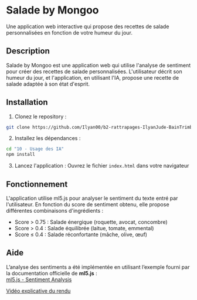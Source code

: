 # Salade by Mongoo

Une application web interactive qui propose des recettes de salade personnalisées en fonction de votre humeur du jour.

## Description

Salade by Mongoo est une application web qui utilise l'analyse de sentiment pour créer des recettes de salade personnalisées. L'utilisateur décrit son humeur du jour, et l'application, en utilisant l'IA, propose une recette de salade adaptée à son état d'esprit.

## Installation

1. Clonez le repository :

```bash
git clone https://github.com/Ilyan00/b2-rattrapages-IlyanJude-BainTrimbach
```

2. Installez les dépendances :

```bash
cd "10 - Usage des IA"
npm install
```

3. Lancez l'application :
   Ouvrez le fichier `index.html` dans votre navigateur

## Fonctionnement

L'application utilise ml5.js pour analyser le sentiment du texte entré par l'utilisateur. En fonction du score de sentiment obtenu, elle propose différentes combinaisons d'ingrédients :

- Score > 0.75 : Salade énergique (roquette, avocat, concombre)
- Score > 0.4 : Salade équilibrée (laitue, tomate, emmental)
- Score ≤ 0.4 : Salade réconfortante (mâche, olive, œuf)

## Aide

L’analyse des sentiments a été implémentée en utilisant l’exemple fourni par la documentation officielle de **ml5.js** :  
[ml5.js - Sentiment Analysis](https://docs.ml5js.org/#/reference/sentiment)

[Vidéo explicative du rendu](https://youtu.be/IsAicV-UlU0)
